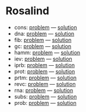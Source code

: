 # Rosalind

- cons: [problem](https://rosalind.info/problems/cons) — [solution](cons.py)
- dna: [problem](https://rosalind.info/problems/dna) — [solution](dna.py)
- fib: [problem](https://rosalind.info/problems/fib) — [solution](fib.py)
- gc: [problem](https://rosalind.info/problems/gc) — [solution](gc.py)
- hamm: [problem](https://rosalind.info/problems/hamm) — [solution](hamm.py)
- iev: [problem](https://rosalind.info/problems/iev) — [solution](iev.py)
- iprb: [problem](https://rosalind.info/problems/iprb) — [solution](iprb.py)
- prot: [problem](https://rosalind.info/problems/prot) — [solution](prot.py)
- prtm: [problem](https://rosalind.info/problems/prtm) — [solution](prtm.py)
- revc: [problem](https://rosalind.info/problems/revc) — [solution](revc.py)
- rna: [problem](https://rosalind.info/problems/rna) — [solution](rna.py)
- subs: [problem](https://rosalind.info/problems/subs) — [solution](subs.py)
- prob: [problem](https://rosalind.info/problems/prob) — [solution](prob.py)
